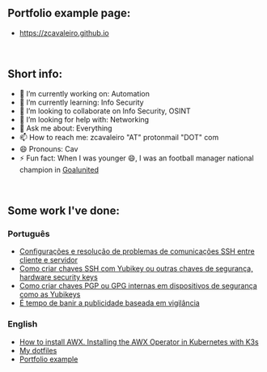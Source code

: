 ## Portfolio example page:
- https://zcavaleiro.github.io

<!--
**zcavaleiro/zcavaleiro** is a ✨ _special_ ✨ repository because its `README.md` (this file) appears on your GitHub profile.

Here are some ideas to get you started:
-->
<br>

## Short info:

- 🔭 I’m currently working on: Automation
- 🌱 I’m currently learning: Info Security
- 👯 I’m looking to collaborate on Info Security, OSINT
- 🤔 I’m looking for help with: Networking
- 💬 Ask me about: Everything
- 📫 How to reach me: zcavaleiro "AT" protonmail "DOT" com
- 😄 Pronouns: Cav
- ⚡ Fun fact: When I was younger 😄, I was an football manager national champion in [Goalunited](https://legends.goalunited.org/)

<br>

## Some work I've done:

### Português
- [Configurações e resolução de problemas de comunicações SSH entre cliente e servidor](https://github.com/zcavaleiro/configuracoes-e-resolucao-de-problemas-de-comunicacoes-SSH-entre-cliente-e-servidor/blob/main/README.md)
- [Como criar chaves SSH com Yubikey ou outras chaves de segurança, hardware security keys](https://github.com/zcavaleiro/como-criar-chaves-ssh-com-yubikey-ou-outras-chaves-de-seguranca-ou-hardware-security-keys/blob/main/README.md)
- [Como criar chaves PGP ou GPG internas em dispositivos de segurança como as Yubikeys](https://github.com/zcavaleiro/como-criar-chaves-pgp-ou-gpg-internas-em-dispositivos-de-seguranca-como-as-Yubikeys/blob/main/README.md)
- [É tempo de banir a publicidade baseada em vigilância](https://github.com/zcavaleiro/tempo-de-banir-a-publicidade-baseada-em-vigilancia/blob/main/README.md)

### English
- [How to install AWX. Installing the AWX Operator in Kubernetes with K3s](https://github.com/zcavaleiro/how-to-install-awx-installing-the-awx-operator-in-kubernetes-with-k3s/blob/main/README.md)
- [My dotfiles](https://github.com/zcavaleiro/.dotfiles)
- [Portfolio example](https://zcavaleiro.github.io/) 

